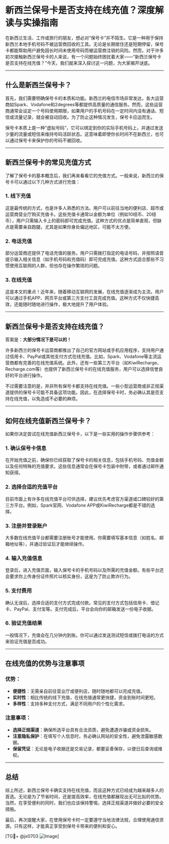 # 新西兰保号卡是否支持在线充值？深度解读与实操指南

在新西兰生活、工作或旅行的朋友，想必对“保号卡”并不陌生。它是一种用于保持新西兰本地手机号码不被运营商回收的工具。无论是长期居住还是短期停留，保号卡都能帮助用户避免因长时间未使用号码而被运营商注销的风险。然而，对于许多初次接触新西兰保号卡的人来说，有一个问题始终困扰着大家——“新西兰保号卡是否支持在线充值？”今天，我们就来深入探讨这一问题，为大家揭开谜底。

---

## 什么是新西兰保号卡？

首先，我们需要明确保号卡的本质和功能。新西兰的电信市场非常发达，各大运营商如Spark、Vodafone和2degrees等都提供高质量的通信服务。然而，这些运营商通常会设定一个号码使用期限，如果用户的手机号码在一定时间内没有通话、短信或流量记录，就会被自动回收。为了防止这种情况发生，保号卡应运而生。

保号卡本质上是一种“虚拟号码”，它可以绑定到你的实际手机号码上，并通过发送少量的流量或短信来维持号码活跃状态。这意味着即使你长时间不在新西兰，也可以通过保号卡来保护你的号码不被回收。

---

## 新西兰保号卡的常见充值方式

了解了保号卡的基本概念后，我们再来看看它的充值方式。一般来说，新西兰的保号卡可以通过以下几种方式进行充值：

### 1. **线下充值**
这是最传统的方式，也是许多人熟悉的方法。用户可以前往当地的便利店、超市或运营商营业厅购买充值卡。这些充值卡通常以金额为单位（例如10纽币、20纽币），用户只需输入卡上的密码即可完成充值。这种方式的优点是简单直观，但缺点是需要亲自跑腿，尤其是如果你身处偏远地区，可能不太方便。

### 2. **电话充值**
部分运营商还提供了电话充值的服务。用户只需拨打指定的电话号码，并按照语音提示输入相关信息（如手机号码和充值码）即可完成充值。这种方式适合那些不习惯使用互联网的人群，但也存在操作繁琐的问题。

### 3. **在线充值**
这是本文的重点！近年来，随着移动互联网的发展，在线充值逐渐成为主流。用户可以通过手机APP、网页平台或第三方支付工具完成充值。这种方式不仅快捷高效，还能随时随地进行操作，极大地提升了用户体验。

---

## 新西兰保号卡是否支持在线充值？

答案是：**大部分情况下是可以的！**

许多新西兰的保号卡运营商都推出了自己的官方网站或手机应用程序，支持用户通过信用卡、PayPal或其他支付方式在线充值。比如，Spark、Vodafone等主流运营商都有完善的在线充值系统。此外，还有一些第三方平台（如KiwiRecharge、Recharge.com等）也提供了新西兰保号卡的在线充值服务，用户可以选择信誉良好的平台进行操作。

不过需要注意的是，并非所有保号卡都支持在线充值。一些小型运营商或非正规渠道提供的保号卡可能不具备这项功能。因此，在选择保号卡时，务必确认其是否支持在线充值，以免造成不必要的麻烦。

---

## 如何在线充值新西兰保号卡？

如果你决定尝试在线充值新西兰保号卡，以下是一些实用的操作步骤供参考：

### 1. 确认保号卡信息
在开始充值之前，确保你已经获取了保号卡的相关信息，包括手机号码、充值金额以及任何特殊的充值要求。这些信息通常会在保号卡包装中附带，或者通过邮件通知获得。

### 2. 选择合适的充值平台
目前市面上有许多在线充值平台可供选择，建议优先考虑官方渠道或口碑较好的第三方平台。例如，Spark官网、Vodafone APP或KiwiRecharge都是不错的选择。

### 3. 注册并登录账户
大多数在线充值平台都需要注册账号才能使用。你需要填写基本信息（如姓名、邮箱地址等），并通过验证后才能继续操作。

### 4. 输入充值信息
登录后，进入充值页面，输入保号卡的手机号码以及所需的充值金额。有些平台还会要求你上传身份证件照片以核实身份，这是为了防止欺诈行为。

### 5. 支付费用
确认无误后，选择合适的支付方式完成付款。常见的支付方式包括信用卡、借记卡、PayPal、支付宝等。支付完成后，平台会向你的邮箱发送一份电子收据。

### 6. 验证充值结果
一般情况下，充值会在几分钟内到账。你可以通过发送测试短信或拨打电话的方式来验证充值是否成功。

---

## 在线充值的优势与注意事项

### 优势：
- **便捷性**：无需亲自前往营业厅或便利店，随时随地都可以完成充值。
- **实时性**：相比传统的线下充值，在线充值通常更快捷，资金到账时间更短。
- **多样性**：支持多种支付方式，满足不同用户的个性化需求。

### 注意事项：
- **选择正规渠道**：确保所选平台具有合法资质，避免遭遇诈骗或资金损失。
- **注意隐私保护**：在填写个人信息时，务必确认网站的安全性，避免泄露敏感数据。
- **保留凭证**：无论是电子收据还是交易记录，都要妥善保存，以便日后查询或维权。

---

## 总结

综上所述，新西兰保号卡确实支持在线充值，而且这种方式已经成为越来越多人的首选。无论是为了节省时间，还是提高效率，在线充值都展现出无可比拟的优势。当然，在享受便利的同时，我们也应该保持警惕，选择正规渠道并做好必要的安全措施。

最后，再次提醒大家，在使用保号卡时一定要遵守当地法律法规，合理使用通信资源。只有这样，才能真正享受到保号卡带来的便利和安心。

[TG💪+ @jx0703 ![Image](https://github.com/user-attachments/assets/dbca1d08-cadb-493c-b0ec-ad6f7a83f270)]